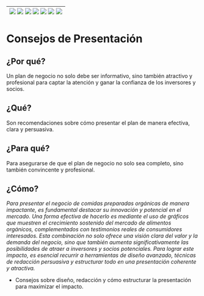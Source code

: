 <div align=right>

|[![](https://img.shields.io/badge/-Inicio-FFF?style=flat&logo=Emlakjet&logoColor=black)](/README.md) [![](https://img.shields.io/badge/-Introducción-FFF?style=flat)](/documentos/intro.md) [![](https://img.shields.io/badge/-Panorámica-FFF?style=flat)](/documentos/panorámica.md) [![](https://img.shields.io/badge/-Prompts-FFF?style=flat)](/documentos/prompts/README.md) [![](https://img.shields.io/badge/-Ingeniería_de_prompts-FFF?style=flat)](/documentos/ingenieriaDePrompts/README.md) [![](https://img.shields.io/badge/-Patrones-FFF?style=flat)](/documentos/ingenieriaDePrompts/patrones/README.md) [![](https://img.shields.io/badge/-Casos_de_uso-FFF?style=flat)](/documentos/casosDeUso/README.md)|
|-|

</div>

# Consejos de Presentación

## ¿Por qué?

Un plan de negocio no solo debe ser informativo, sino también atractivo y profesional para captar la atención y ganar la confianza de los inversores y socios.

## ¿Qué?

Son recomendaciones sobre cómo presentar el plan de manera efectiva, clara y persuasiva.

## ¿Para qué?

Para asegurarse de que el plan de negocio no solo sea completo, sino también convincente y profesional.

## ¿Cómo?

*Para presentar el negocio de comidas preparadas orgánicas de manera impactante, es fundamental destacar su innovación y potencial en el mercado. Una forma efectiva de hacerlo es mediante el uso de gráficos que muestren el crecimiento sostenido del mercado de alimentos orgánicos, complementados con testimonios reales de consumidores interesados. Esta combinación no solo ofrece una visión clara del valor y la demanda del negocio, sino que también aumenta significativamente las posibilidades de atraer a inversores y socios potenciales. Para lograr este impacto, es esencial recurrir a herramientas de diseño avanzado, técnicas de redacción persuasiva y estructurar todo en una presentación coherente y atractiva.*

- Consejos sobre diseño, redacción y cómo estructurar la presentación para maximizar el impacto.
